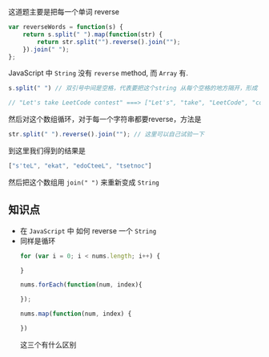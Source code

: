 这道题主要是把每一个单词 reverse 

```javascript
var reverseWords = function(s) {
    return s.split(" ").map(function(str) {
        return str.split("").reverse().join("");
    }).join(" ");
};
```

JavaScript 中 `String` 没有 `reverse` method, 而 `Array` 有.

```javascript
s.split(" ") // 双引号中间是空格，代表要把这个string 从每个空格的地方隔开，形成 array

// "Let's take LeetCode contest" ===> ["Let's", "take", "LeetCode", "contest"]
```

然后对这个数组循环，对于每一个字符串都要reverse，方法是

```javascript
str.split(" ").reverse().join(""); // 这里可以自己试验一下
```
到这里我们得到的结果是

```javascript
["s'teL", "ekat", "edoCteeL", "tsetnoc"]
```

然后把这个数组用 `join(" ")` 来重新变成 `String`


## 知识点
- 在 `JavaScript` 中 如何 reverse 一个 `String`
- 同样是循环
    ```javascript
    for (var i = 0; i < nums.length; i++) {

    }

    nums.forEach(function(num, index){

    }); 

    nums.map(function(num, index) {

    })
    ```
    这三个有什么区别
